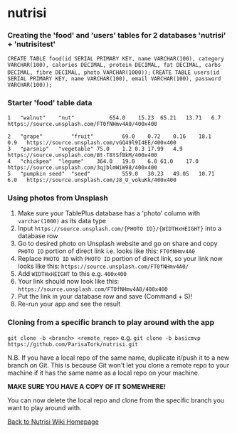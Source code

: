 # nutrisi

### Creating the 'food' and 'users' tables for 2 databases 'nutrisi' + 'nutrisitest'

```CREATE TABLE food(id SERIAL PRIMARY KEY, name VARCHAR(100), category VARCHAR(100), calories DECIMAL, protein DECIMAL, fat DECIMAL, carbs DECIMAL, fibre DECIMAL, photo VARCHAR(1000));```
```CREATE TABLE users(id SERIAL PRIMARY KEY, name VARCHAR(100), email VARCHAR(100), password VARCHAR(100));```

### Starter 'food' table data

```
1	"walnut"	"nut"	        654.0	 15.23	65.21	13.71	6.7   https://source.unsplash.com/FT0fNHmv4A0/400x400

2	"grape"	        "fruit"	        69.0	0.72	0.16	18.1	0.9   https://source.unsplash.com/vGQ49l9I4EE/400x400
3	"parsnip"	"vegetable"	75.0	1.2	0.3	17.99	4.9   https://source.unsplash.com/Bt-T8tSfBkM/400x400
4	"chickpea"	"legume"	364.0	19.0	6.0	61.0	17.0  https://source.unsplash.com/3qjblmWiW98/400x400
5	"pumpkin seed"	"seed"          559.0	30.23	49.05	10.71	6.0   https://source.unsplash.com/J8_U_vokuKk/400x400
```

### Using photos from Unsplash

1) Make sure your TablePlus database has a 'photo' column with ```varchar(1000)``` as its data type
2) Input ```https://source.unsplash.com/{PHOTO ID}/{WIDTHxHEIGHT}``` into a database row
3) Go to desired photo on Unsplash website and go on share and copy ```PHOTO ID``` portion of direct link i.e. looks like this: ```FT0fNHmv4A0```
4) Replace ```PHOTO ID``` with ```PHOTO ID``` portion of direct link, so your link now looks like this: ```https://source.unsplash.com/FT0fNHmv4A0/```
4) Add ```WIDTHxHEIGHT``` to this e.g. ```400x400```
5) Your link should now look like this: ```https://source.unsplash.com/FT0fNHmv4A0/400x400```
6) Put the link in your database row and save (Command + S)!
7) Re-run your app and see the result

### Cloning from a specific branch to play around with the app

```git clone -b <branch> <remote_repo>``` e.g. ```git clone -b basicmvp https://github.com/ParisaTork/nutrisi.git```

N.B. If you have a local repo of the same name, duplicate it/push it to a new branch on Git. This is because Git won't let you clone a remote repo to your machine if it has the same name as a local repo on your machine. 

**MAKE SURE YOU HAVE A COPY OF IT SOMEWHERE!** 

You can now delete the local repo and clone from the specific branch you want to play around with.

[Back to Nutrisi Wiki Homepage](https://github.com/ParisaTork/nutrisi/wiki)
